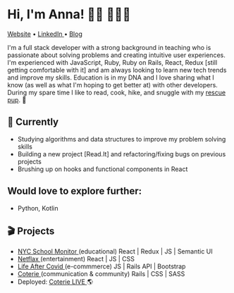 # Hi, I'm Anna! 👋🏻 👩🏽‍💻

<centered><a href="https://annakim.dev">Website</a> • <a href="https://www.linkedin.com/in/devannakim/"> LinkedIn </a> • <a href="https://annacodes.medium.com/">Blog</a></centered>

I'm a full stack developer with a strong background in teaching who is passionate about solving problems and creating intuitive user experiences. I'm experienced with JavaScript, Ruby, Ruby on Rails, React, Redux [still getting comfortable with it] and am always looking to learn new tech trends and improve my skills. Education is in my DNA and I love sharing what I know (as well as what I'm hoping to get better at) with other developers.  During my spare time I like to read, cook, hike, and snuggle with my <a href="https://www.instagram.com/coopersadventuresnyc/">rescue pup</a>. 🐶

## 🚧 Currently
* Studying algorithms and data structures to improve my problem solving skills
* Building a new project [Read.It] and refactoring/fixing bugs on previous projects
* Brushing up on hooks and functional components in React

## Would love to explore further:
* Python, Kotlin

## 🎬 Projects
- <a href="https://youtu.be/XhGUIsml7eE"> NYC School Monitor </a>(educational) React | Redux | JS | Semantic UI
- <a href="https://youtu.be/hAE1uylB2h4"> Netflax </a> (entertainment) React | JS | CSS
- <a href="https://youtu.be/Krfr_3usRQk"> Life After Covid </a>(e-commmerce) JS | Rails API | Bootstrap
- <a href="https://youtu.be/nC7PQP0Lf2o"> Coterie </a>(communication & community) Rails | CSS | SASS 
- Deployed: <a href="https://guarded-escarpment-91959.herokuapp.com/">Coterie LIVE </a> 🌎
